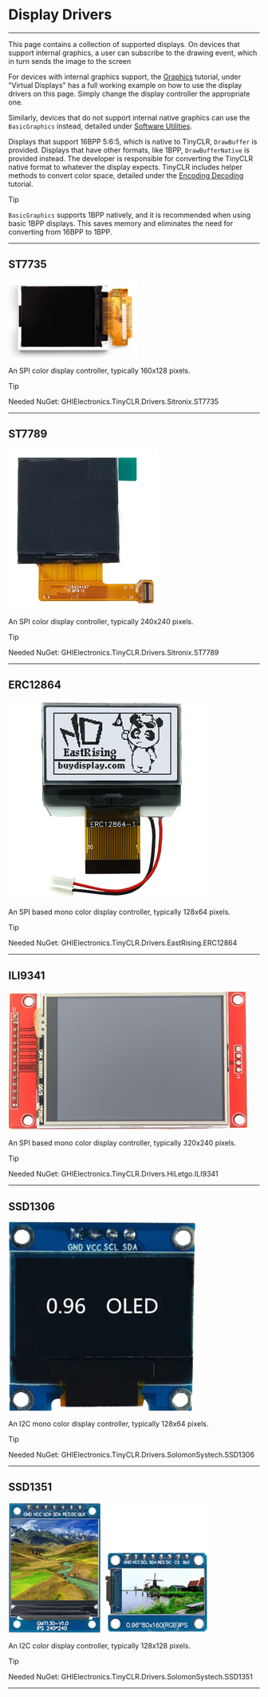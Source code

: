 # Display Drivers
---

This page contains a collection of supported displays. On devices that support internal graphics, a user can subscribe to the drawing event, which in turn sends the image to the screen

For devices with internal graphics support, the [Graphics](../tutorials/graphics.md) tutorial, under "Virtual Displays" has a full working example on how to use the display drivers on this page. Simply change the display controller the appropriate one.

Similarly, devices that do not support internal native graphics can use the `BasicGraphics` instead, detailed under [Software Utilities](software-utility.md). 

Displays that support 16BPP 5:6:5, which is native to TinyCLR, `DrawBuffer` is provided. Displays that have other formats, like 1BPP, `DrawBufferNative` is provided instead. The developer is responsible for converting the TinyCLR native format to whatever the display expects. TinyCLR includes helper methods to convert color space, detailed under the [Encoding Decoding](../tutorials/encoding-decoding.md) tutorial.

> [!TIP]
> `BasicGraphics` supports 1BPP natively, and it is recommended when using basic 1BPP displays. This saves memory and eliminates the need for converting from 16BPP to 1BPP.

---

## ST7735
![ST7735](./images/ST7735.png)

An SPI color display controller, typically 160x128 pixels. 

> [!TIP]
> Needed NuGet: GHIElectronics.TinyCLR.Drivers.Sitronix.ST7735

---

## ST7789
![ST7789](./images/ST7789.png)

An SPI color display controller, typically 240x240 pixels.

> [!TIP]
> Needed NuGet: GHIElectronics.TinyCLR.Drivers.Sitronix.ST7789

---

## ERC12864
![ERC12864](./images/ERC12864.png)

An SPI based mono color display controller, typically 128x64 pixels.

> [!TIP]
> Needed NuGet: GHIElectronics.TinyCLR.Drivers.EastRising.ERC12864

---

## ILI9341
![ILI9341](./images/ILI9341.png)

An SPI based mono color display controller, typically 320x240 pixels.

> [!TIP]
> Needed NuGet: GHIElectronics.TinyCLR.Drivers.HiLetgo.ILI9341

---

## SSD1306
![SSD1306](./images/SSD1306.png)

An I2C mono color display controller, typically 128x64 pixels.

> [!TIP]
> Needed NuGet: GHIElectronics.TinyCLR.Drivers.SolomonSystech.SSD1306

---

## SSD1351
![SSD1351](./images/SSD1351.png)

An I2C color display controller, typically 128x128 pixels. 

> [!TIP]
> Needed NuGet: GHIElectronics.TinyCLR.Drivers.SolomonSystech.SSD1351

---




